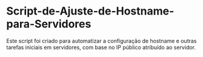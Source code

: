 # Script-de-Ajuste-de-Hostname-para-Servidores
Este script foi criado para automatizar a configuração de hostname e outras tarefas iniciais em servidores, com base no IP público atribuído ao servidor.
